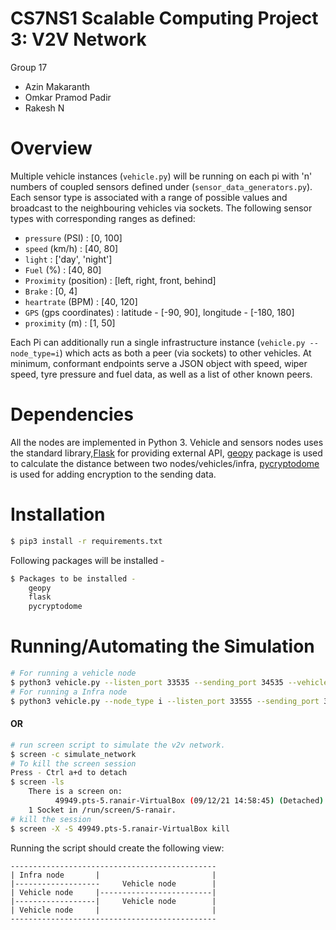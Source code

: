 # CS7NS1 Scalable Computing Project 3: V2V Network

Group 17
- Azin Makaranth
- Omkar Pramod Padir
- Rakesh N

# Overview

Multiple vehicle instances (`vehicle.py`) will be running on each pi with 'n' numbers
of coupled sensors defined under (`sensor_data_generators.py`). Each sensor type is 
associated with a range of possible values and broadcast to the neighbouring vehicles
via sockets. The following sensor types with corresponding ranges as defined:
- `pressure` (PSI) : [0, 100]
- `speed` (km/h) : [40, 80]
- `light` : ['day', 'night']
- `Fuel` (%) : [40, 80]
- `Proximity` (position) : [left, right, front, behind] 
- `Brake` : [0, 4]
- `heartrate` (BPM) : [40, 120]
- `GPS` (gps coordinates) : latitude - [-90, 90], longitude - [-180, 180]
- `proximity` (m) : [1, 50]

Each Pi can additionally run a single infrastructure instance (`vehicle.py --node_type=i`)
which acts as both a peer (via sockets) to other vehicles. At minimum, conformant endpoints
serve a JSON object with speed, wiper speed, tyre pressure and fuel data, as well as a list
of other known peers. 


# Dependencies

All the nodes are implemented in Python 3. Vehicle and sensors nodes uses the 
standard library,[Flask](https://flask.palletsprojects.com/) for providing 
external API, [geopy](https://geopy.readthedocs.io/) package is used to calculate
the distance between two nodes/vehicles/infra, [pycryptodome](https://pycryptodome.readthedocs.io/)
is used for adding encryption to the sending data.

# Installation

```sh
$ pip3 install -r requirements.txt
```
Following packages will be installed -
```sh
$ Packages to be installed -
    geopy
    flask
    pycryptodome
```

# Running/Automating the Simulation
```sh
# For running a vehicle node
$ python3 vehicle.py --listen_port 33535 --sending_port 34535 --vehicle_id 4 --latitude 53.37527718212891 --longitude -6.285589418171051 --api_port 5001
# For running a Infra node
$ python3 vehicle.py --node_type i --listen_port 33555 --sending_port 34555 --vehicle_id 2 --latitude 53.375099182128906 --longitude -6.285900115966797 --api_port 5000 
```

#### OR 

```sh
# run screen script to simulate the v2v network.
$ screen -c simulate_network
# To kill the screen session
Press - Ctrl a+d to detach
$ screen -ls
    There is a screen on:
          49949.pts-5.ranair-VirtualBox	(09/12/21 14:58:45)	(Detached)
    1 Socket in /run/screen/S-ranair.
# kill the session
$ screen -X -S 49949.pts-5.ranair-VirtualBox kill
```

Running the script should create the following view:
```
----------------------------------------------
| Infra node       |                         |
|-------------------     Vehicle node        |
| Vehicle node     |-------------------------|
|------------------|     Vehicle node        |
| Vehicle node     |                         |
----------------------------------------------
```